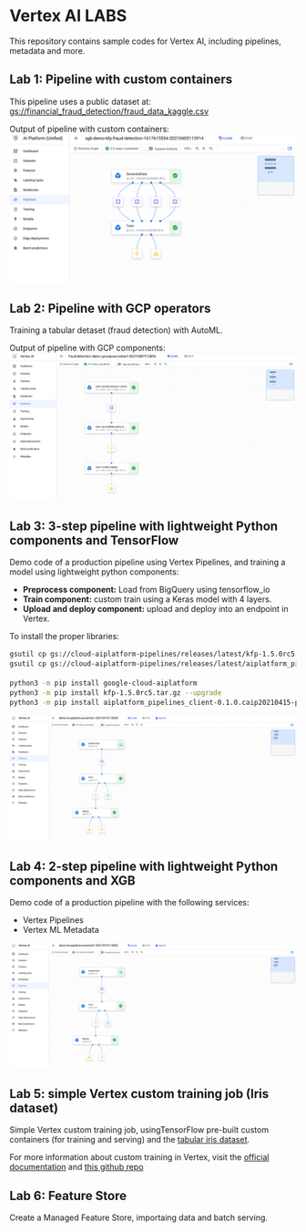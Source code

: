 # Vertex AI LABS

This repository contains sample codes for Vertex AI, including pipelines, metadata and more.


## Lab 1: Pipeline with custom containers

This pipeline uses a public dataset at:
[gs://financial_fraud_detection/fraud_data_kaggle.csv](gs://financial_fraud_detection/fraud_data_kaggle.csv)

Output of pipeline with custom containers:
![Vertex pipelines result](1-pipeline-custom-xgb/pipeline_custom.png)


## Lab 2: Pipeline with GCP operators

Training a tabular detaset (fraud detection) with AutoML.

Output of pipeline with GCP components:
![Vertex pipelines result](2-pipeline-gcp-operators/pipeline_gccaip.png)


## Lab 3: 3-step pipeline with lightweight Python components and TensorFlow

Demo code of a production pipeline using Vertex Pipelines, and training a model using lightweight python components:

* **Preprocess component:** Load from BigQuery using tensorflow_io
* **Train component:** custom train using a Keras model with 4 layers. 
* **Upload and deploy component:** upload and deploy into an endpoint in Vertex.

To install the proper libraries:

```bash
gsutil cp gs://cloud-aiplatform-pipelines/releases/latest/kfp-1.5.0rc5.tar.gz .
gsutil cp gs://cloud-aiplatform-pipelines/releases/latest/aiplatform_pipelines_client-0.1.0.caip20210415-py3-none-any.whl 

python3 -m pip install google-cloud-aiplatform
python3 -m pip install kfp-1.5.0rc5.tar.gz --upgrade
python3 -m pip install aiplatform_pipelines_client-0.1.0.caip20210415-py3-none-any.whl  --upgrade
```

![Vertex pipelines result](3-pipeline-lwpython-tf/pipeline_lwpython.png)


## Lab 4: 2-step pipeline with lightweight Python components and XGB

Demo code of a production pipeline with the following services:

* Vertex Pipelines
* Vertex ML Metadata

![Vertex pipelines result](4-pipeline-lwpython-xgb/pipeline_lwpython_xgb.png)


## Lab 5: simple Vertex custom training job (Iris dataset)

Simple Vertex custom training job, usingTensorFlow pre-built custom containers (for training and serving) and the [tabular iris dataset](https://archive.ics.uci.edu/ml/datasets/iris).

For more information about custom training in Vertex, visit the [official documentation](https://cloud.google.com/vertex-ai/docs/training/custom-training) and [this github repo](https://github.com/rafaelsf80/vertex-custom-training)


## Lab 6: Feature Store

Create a Managed Feature Store, importaing data and batch serving.
